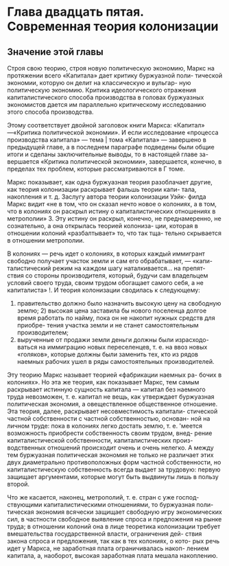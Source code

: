# Глава двадцать пятая. Современная теория колонизации

## Значение этой главы

Строя свою теорию, строя новую политическую экономию, Маркс
на протяжении всего «Капитала» дает критику буржуазной поли-
тической экономии, которую он делит на классическую и вульгар-
ную политическую экономию. Критика идеологического отражения
капиталистического способа производства в головах буржуазных
экономистов дается им параллельно критическому исследованию
этого способа производства.

Этому соответствует двойной заголовок книги Маркса: «Капитал»
—«Критика политической экономии». И если исследование «процесса
производства капитала» — тема | тома «Капитала» — завершено
в предыдущей главе, а в последнем параграфе подведены были общие
итоги и сделаны заключительные выводы, то в настоящей главе за-
вершается «Критика политической экономии», завершается, конечно,
в пределах тех проблем, которые рассматриваются в Г томе.

Маркс показывает, как одна буржуазная теория разоблачает
другие, как теория колонизации раскрывает фальшь теории капи-
тала, накопления и т. д. Заслугу автора теории колонизации Уэйк-
филда Маркс видит «не в том, что он сказал нечто новое о колониях,
а в том, что в колониях он раскрыл истину о капиталистических
отношениях в метрополии» 3. Эту истину он раскрыл, конечно, не
преднамеренно, не сознательно, а она открылась теорией колониза-
ции, которая в отношении колоний «разбалтывает» то, что так тща-
тельно скрывается в отношении метрополии.

В колониях — речь идет о колониях, в которых каждый иммигрант
свободно получает участок земли и сам его обрабатывает, — «капи-
талистический режим на каждом шагу наталкивается... на препят-
ствия со стороны производителя, который, будучи сам владельцем
условий своего труда, своим трудом обогащает самого себя, а не
капиталиста» !. И теория колонизации сводилась к следующему:

1. правительство должно было назначить высокую цену на свободную
   землю; 2) высокая цена заставила бы нового поселенца долгое время
   работать по найму, пока он не накопит нужных средств для приобре-
   тения участка земли и не станет самостоятельным производителем;
2. вырученные от продажи земли деньги должны были израсходо-
   ваться на иммиграцию новых переселенцев, т. е. на ввоз новых
   «голяков», которые должны были заменить тех, кто из рядов наемных
   рабочих ушел в ряды самостоятельных производителей.

Эту теорию Маркс называет теорией «фабрикации наемных ра-
бочих в колониях». Но эта же теория, как показывает Маркс, тем
самым раскрывает истинную сущность капитала — капитал без
наемного труда невозможен, т. е. капитал не вещь, как утверждает
буржуазная политическая экономия, а овеществленное общественное
отношение. Эта теория, далее, раскрывает несовместимость капитали-
стической частной собственности с частной собственностью, основан-
ной на личном труде: пока в колониях легко достать землю, т. е.
'меется возможность приобрести собственность своим трудом, внед-
рение капиталистической собственности, капиталистических произ-
водственных отношений происходит очень и очень нелегко. А между
тем буржуазная политическая экономия не только не различает этих
двух диаметрально противоположных форм частной собственности,
но капиталистическую собственность всегда выдает за трудовую:
первую защищает аргументами, которые могут быть выдвинуты лишь
в пользу второй.

Что же касается, наконец, метрополий, т. е. стран с уже господ-
ствующими капиталистическими отношениями, то буржуазная поли-
тическая экономия всячески защищает свободную игру экономических
сил, в частности свободное выявление спроса и предложения на рынке
труда; в отношении колоний она в лице теоретика колонизации
требует вмешательства государственной власти, ограничения дей-
ствия закона спроса и предложения, так как в тех колониях, о кото-
рых речь идет у Маркса, не заработная плата ограничивалась накоп-
лением капитала, а, наоборот, высокая заработная плата мешала
накоплению.
